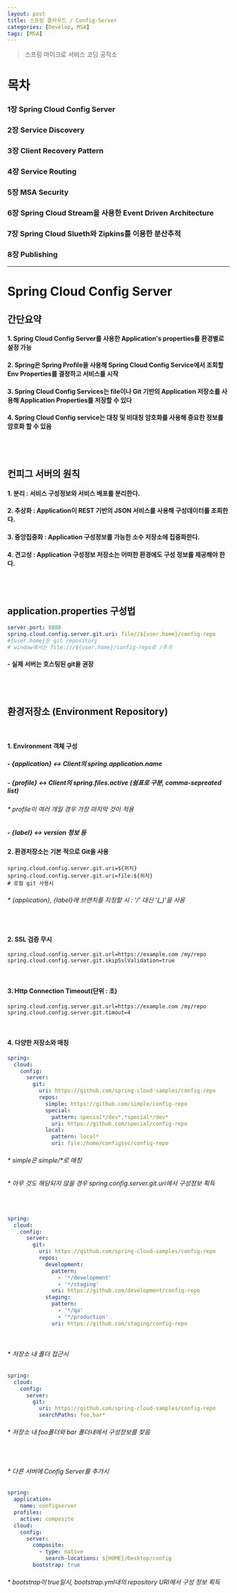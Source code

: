 ```yaml
---
layout: post
title: 스프링 클라우드 / Config-Server
categories: [Develop, MSA]
tags: [MSA]
---
```


> 스프링 마이크로 서비스 코딩 공작소

# 목차
### 1장 Spring Cloud Config Server
### 2장 Service Discovery
### 3장 Client Recovery Pattern
### 4장 Service Routing
### 5장 MSA Security
### 6장 Spring Cloud Stream을 사용한 Event Driven Architecture
### 7장 Spring Cloud Slueth와 Zipkins를 이용한 분산추적
### 8장 Publishing

***

# Spring Cloud Config Server

## 간단요약
#### 1. Spring Cloud Config Server를 사용한 Application's properties를 환경별로 설정 가능
#### 2. Spring은 Spring Profile을 사용해 Spring Cloud Config Service에서 조회할 Env Properties를 결정하고 서비스를 시작
#### 3. Spring Cloud Config Services는 file이나 Git 기반의 Application 저장소를 사용해 Application Properties를 저장할 수 있다
#### 4. Spring Cloud Config service는 대칭 및 비대칭 암호화를 사용해 중요한 정보를 암호화 할 수 있음

<br/>
<br/>

## 컨피그 서버의 원칙
#### 1. 분리 : 서비스 구성정보와 서비스 배포를 분리한다.
#### 2. 추상화 : Application이 REST 기반의 JSON 서비스를 사용해 구성데이터를 조회한다.
#### 3. 중앙집중화 : Application 구성정보를 가능한 소수 저장소에 집중화한다.
#### 4. 견고성 : Application 구성정보 저장소는 어떠한 환경에도 구성 정보를 제공해야 한다.

<br/>
<br/>

## application.properties 구성법
```yaml
server.port: 8888
spring.cloud.config.server.git.uri: file//${user.home}/config-repo
#{user.home}은 git repository
# window에서는 file:///${user.home}/config-repo로 /추가
```
#### - 실제 서버는 호스팅된 git을 권장

<br/>
<br/>

## 환경저장소 (Environment Repository)

<br/>

#### 1. Environment 객체 구성
##### - {application} <-> Client의 spring.application.name 
##### - {profile} <-> Client의 spring.files.active (쉼표로 구분, comma-sepreated list)
###### * profile이 여러 개일 경우 가장 마지막 것이 적용
##### - {label} <-> version 정보 등
#### 2. 환경저장소는 기본 적으로 Git을 사용

```properties
spring.cloud.config.server.git.uri=${위치}
spring.cloud.config.server.git.uri=file:${위치} 
# 로컬 git 사용시
```
###### * {application}, {label}에 브랜치를 지정할 시 : '/' 대신 '(_)'을 사용 

<br/>

#### 2. SSL 검증 무시
```properties
spring.cloud.config.server.git.url=https://example.com /my/repo
spring.cloud.config.server.git.skipSslValidation=true
```

<br/>

#### 3. Http Connection Timeout(단위 : 초)
```properties
spring.cloud.config.server.git.url=https://example.com /my/repo
spring.cloud.config.server.git.timout=4
```

<br/>

#### 4. 다양한 저장소와 매칭
```yaml
spring:
  cloud:
    config:
      server:
        git:
          uri: https://github.com/spring-cloud-samples/config-repo
          repos:
            simple: https://github.com/simple/config-repo
            special:
              pattern: special*/dev*,*special*/dev*
              uri: https://github.com/special/config-repo
            local:
              pattern: local*
              uri: file:/home/configsvc/config-repo
```
###### * simple은 simple/*로 매칭
###### * 아무 것도 해당되지 않을 경우 spring.config.server.git.uri에서 구성정보 획득

<br/>

```yaml
spring:
  cloud:
    config:
      server:
        git:
          uri: https://github.com/spring-cloud-samples/config-repo
          repos:
            development:
              pattern:
                - '*/development'
                - '*/staging'
              uri: https://github.com/development/config-repo
            staging:
              pattern:
                - '*/qa'
                - '*/production'
              uri: https://github.com/staging/config-repo
```

<br/>

###### * 저장소 내 폴더 접근시
```yaml
spring:
  cloud:
    config:
      server:
        git:
          uri: https://github.com/spring-cloud-samples/config-repo
          searchPaths: foo,bar*
```
###### * 저장소 내 foo폴더와 bar 폴더내에서 구성정보를 찾음

<br/>

###### * 다른 서버에 Config Server를 추가시
```yaml
spring:
  application:
    name: configserver
  profiles:
    active: composite
  cloud:
    config:
      server:
        composite:
          - type: native
            search-locations: ${HOME}/Desktop/config
        bootstrap: true
```
###### * bootstrap이 true일시, bootstrap.yml내의 repository URI에서 구성 정보 획득